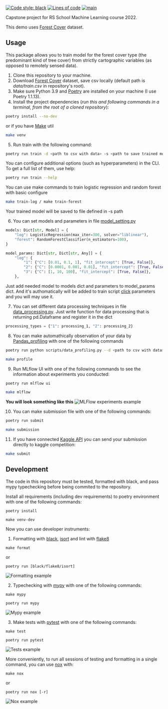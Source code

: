 [![Code style: black](https://img.shields.io/badge/code%20style-black-000000.svg)](https://github.com/psf/black)
[![Lines of code](https://img.shields.io/tokei/lines/github/swankyalex/RSschool_capstone_project)](https://github.com/swankyalex/RSschool_capstone_project/tree/master)
[![main](https://github.com/swankyalex/RSschool_capstone_project/actions/workflows/python-app.yml/badge.svg?branch=master)](https://github.com/swankyalex/RSschool_capstone_project/actions)

Сapstone project for RS School Machine Learning course 2022.

This demo uses [Forest Cover](https://www.kaggle.com/competitions/forest-cover-type-prediction/data) dataset.


## Usage
This package allows you to train model for the forest cover type (the predominant kind of tree cover) from strictly cartographic variables 
(as opposed to remotely sensed data).
1. Clone this repository to your machine.
2. Download [Forest Cover](https://www.kaggle.com/competitions/forest-cover-type-prediction/data) dataset, save csv locally (default path is *data/train.csv* in repository's root).
3. Make sure Python 3.9 and [Poetry](https://python-poetry.org/docs/) are installed on your machine (I use Poetry 1.1.13).
4. Install the project dependencies (*run this and following commands in a terminal, from the root of a cloned repository*):
```sh
poetry install --no-dev
```
or if you have [Make](https://www.gnu.org/software/make/) util
```sh
make venv
```
5. Run train with the following command:
```sh
poetry run train -d <path to csv with data> -s <path to save trained model>
```
You can configure additional options (such as hyperparameters) in the CLI. To get a full list of them, use help:
```sh
poetry run train --help
```
You can use make commands to train logistic regression and random forest with basic configure
```sh
make train-log / make train-forest
```
Your trained model will be saved to file defined in -s path

6. You can set models and parameters in file [model_setting.py](https://github.com/swankyalex/RSschool_capstone_project/blob/master/src/forest_model/model_settings.py)
```python
models: Dict[str, Model] = {
    "log": LogisticRegression(max_iter=300, solver="liblinear"),
    "forest": RandomForestClassifier(n_estimators=100),
}

model_params: Dict[str, Dict[str, Any]] = {
    "log": {
        "1": {"C": [0.01, 0.1, 1], "fit_intercept": [True, False]},
        "2": {"C": [0.0001, 0.001, 0.01], "fit_intercept": [True, False]},
        "3": {"C": [1, 10, 100], "fit_intercept": [True, False]},
    },
```
Just add needed model to models dict and parameters to model_params dict. And it's authomatically will be added to train script [click](https://click.palletsprojects.com/en/8.1.x/) parameters and you will may use it.

7. You can set different data processing techniques in file [data_processing.py](https://github.com/swankyalex/RSschool_capstone_project/blob/master/src/forest_model/data_processing.py).
Just write function for data processing that is returning pd.Dataframe and register it in the dict
```python
processing_types = {"1": processing_1, "2": processing_2}
```

8. You can make automathically observation of your data by [Pandas_profiling](https://pandas-profiling.ydata.ai/docs/master/index.html) with one of the following commands
```sh
poetry run python scripts/data_profiling.py --d <path to csv with data>
```
```sh
make profile
```
9. Run MLflow UI with one of the following commands to see the information about experiments you conducted:
```sh
poetry run mlflow ui
```
```sh
make mlflow
```
**You will look something like this**
![MLFlow experiments example](https://i.ibb.co/gbYNy9q/mlflow.png)

10. You can make submission file with one of the following commands:
```sh
poetry run submit
```
```sh
make submission
```
11. If you have connected [Kaggle API](https://www.kaggle.com/docs/api) you can send your submission directly to kaggle competition:
```sh
make submit
```

## Development

The code in this repository must be tested, formatted with black, and pass mypy typechecking before being commited to the repository.

Install all requirements (including dev requirements) to poetry environment with one of the following commands:
```
poetry install
```
```
make venv-dev
```
Now you can use developer instruments:
1. Formatting with [black](https://black.readthedocs.io/en/stable/), [isort](https://pycqa.github.io/isort/) and lint with [flake8](https://flake8.pycqa.org/en/latest/)
```
make format
```
or
```
poetry run [black/flake8/isort]
```
![Formatting example](https://i.ibb.co/tbfB5Vr/flake8.png)

2. Typechecking with [mypy](https://mypy.readthedocs.io/en/stable/) with one of the following commands:
```
make mypy
```
```
poetry run mypy
```
![Mypy example](https://i.ibb.co/pwx3Mjw/mypy.png)

3. Make tests with [pytest](https://docs.pytest.org/en/7.1.x/) with one of the following commands:
```
make test
```
```
poetry run pytest
```
![Tests example](https://i.ibb.co/wSZPSLS/tests.png)

More conveniently, to run all sessions of testing and formatting in a single command, you can use [nox](https://nox.thea.codes/en/stable/) with:
```
make nox
```
or
```
poetry run nox [-r]
```
![Nox example](https://i.ibb.co/0txKXqy/nox.png)



